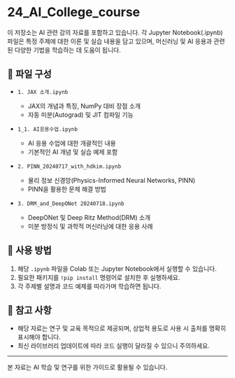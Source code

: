 # 24_AI_College_course

이 저장소는 AI 관련 강의 자료를 포함하고 있습니다. 각 Jupyter Notebook(.ipynb) 파일은 특정 주제에 대한 이론 및 실습 내용을 담고 있으며, 머신러닝 및 AI 응용과 관련된 다양한 기법을 학습하는 데 도움이 됩니다.

## 📁 파일 구성

- `1. JAX 소개.ipynb`  
  - JAX의 개념과 특징, NumPy 대비 장점 소개
  - 자동 미분(Autograd) 및 JIT 컴파일 기능
  
- `1_1. AI응용수업.ipynb`  
  - AI 응용 수업에 대한 개괄적인 내용
  - 기본적인 AI 개념 및 실습 예제 포함
  
- `2. PINN_20240717_with_hdkim.ipynb`  
  - 물리 정보 신경망(Physics-Informed Neural Networks, PINN)
  - PINN을 활용한 문제 해결 방법
  
- `3. DRM_and_DeepONet 20240718.ipynb`  
  - DeepONet 및 Deep Ritz Method(DRM) 소개
  - 미분 방정식 및 과학적 머신러닝에 대한 응용 사례

## 📝 사용 방법

1. 해당 `.ipynb` 파일을 Colab 또는 Jupyter Notebook에서 실행할 수 있습니다.
2. 필요한 패키지를 `!pip install` 명령어로 설치한 후 실행하세요.
3. 각 주제별 설명과 코드 예제를 따라가며 학습하면 됩니다.

## 📌 참고 사항

- 해당 자료는 연구 및 교육 목적으로 제공되며, 상업적 용도로 사용 시 출처를 명확히 표시해야 합니다.
- 최신 라이브러리 업데이트에 따라 코드 실행이 달라질 수 있으니 주의하세요.

---
본 자료는 AI 학습 및 연구를 위한 가이드로 활용될 수 있습니다.
